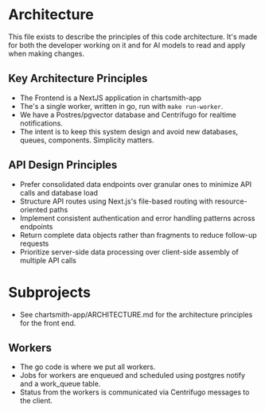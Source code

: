 # Architecture

This file exists to describe the principles of this code architecture. 
It's made for both the developer working on it and for AI models to read and apply when making changes.

## Key Architecture Principles
- The Frontend is a NextJS application in chartsmith-app
- The's a single worker, written in go, run with `make run-worker`.
- We have a Postres/pgvector database and Centrifugo for realtime notifications.
- The intent is to keep this system design and avoid new databases, queues, components. Simplicity matters.

## API Design Principles
- Prefer consolidated data endpoints over granular ones to minimize API calls and database load
- Structure API routes using Next.js's file-based routing with resource-oriented paths
- Implement consistent authentication and error handling patterns across endpoints
- Return complete data objects rather than fragments to reduce follow-up requests
- Prioritize server-side data processing over client-side assembly of multiple API calls


# Subprojects
- See chartsmith-app/ARCHITECTURE.md for the architecture principles for the front end.


## Workers
- The go code is where we put all workers. 
- Jobs for workers are enqueued and scheduled using postgres notify and a work_queue table.
- Status from the workers is communicated via Centrifugo messages to the client.
